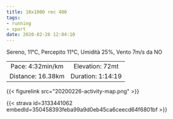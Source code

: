 ```yaml
---
title: 10x1000 rec 400
tags:
- running
- sport
date: 2020-02-26 12:04:10
---
```

Sereno, 11°C, Percepito 11°C, Umidità 25%, Vento 7m/s da NO

| | |
| :-: | :-: |
| Pace: 4:32min/km | Elevation: 72mt |
| Distance: 16.38km | Duration: 1:14:19 |



{{< figurelink src="20200226-activity-map.png" >}}


{{< strava id=3133441062 embedId=350458393feba99a9d0eb45ca6ceecd64f6801bf >}}
